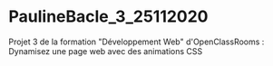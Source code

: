 # PaulineBacle_3_25112020
Projet 3 de la formation "Développement Web" d'OpenClassRooms : Dynamisez une page web avec des animations CSS 
